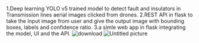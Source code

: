1.Deep learning YOLO v5 trained model to detect fault and insulators in Transmission lines aerial images clicked from drones.
2.REST API in flask to take the input image from user and give the output image with bounding boxes, labels and confidence ratio.
3.a simle web app in flask integrating the model, UI and the API.
![download](https://user-images.githubusercontent.com/55179213/113364736-e1929680-9371-11eb-80df-abbb7cd84d66.jpeg)
![Untitled picture](https://user-images.githubusercontent.com/55179213/113363579-da1dbe00-936e-11eb-8638-69bb46cb0fc0.png)



